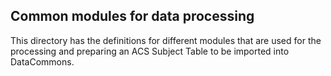 ## Common modules for data processing

This directory has the definitions for different modules that are used for the processing and preparing an ACS Subject Table to be imported into DataCommons.
